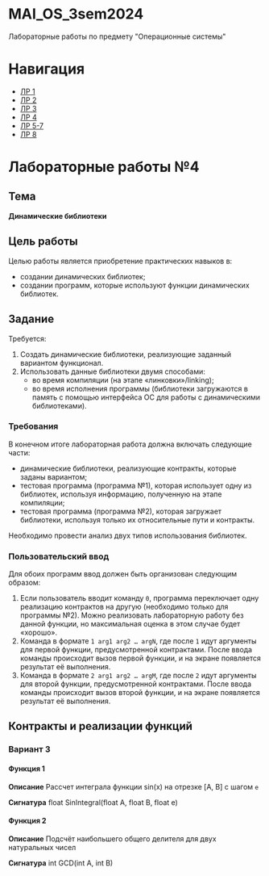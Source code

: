 # MAI_OS_3sem2024
Лабораторные работы по предмету "Операционные системы"

# Навигация
- [ЛР 1](https://github.com/Matvey26/MAI_OS_3sem2024/tree/lab1)
- [ЛР 2](https://github.com/Matvey26/MAI_OS_3sem2024/tree/lab2)
- [ЛР 3](https://github.com/Matvey26/MAI_OS_3sem2024/tree/lab3)
- [ЛР 4](https://github.com/Matvey26/MAI_OS_3sem2024/tree/lab4)
- [ЛР 5-7](https://github.com/Matvey26/MAI_OS_3sem2024/tree/lab5-7)
- [ЛР 8](https://github.com/Matvey26/MAI_OS_3sem2024/tree/lab8)

# Лабораторные работы №4

## Тема
**Динамические библиотеки**

## Цель работы
Целью работы является приобретение практических навыков в:
- создании динамических библиотек;
- создании программ, которые используют функции динамических библиотек.

## Задание
Требуется:
1. Создать динамические библиотеки, реализующие заданный вариантом функционал.
2. Использовать данные библиотеки двумя способами:
   - во время компиляции (на этапе «линковки»/linking);
   - во время исполнения программы (библиотеки загружаются в память с помощью интерфейса ОС для работы с динамическими библиотеками).

### Требования
В конечном итоге лабораторная работа должна включать следующие части:
- динамические библиотеки, реализующие контракты, которые заданы вариантом;
- тестовая программа (программа №1), которая использует одну из библиотек, используя информацию, полученную на этапе компиляции;
- тестовая программа (программа №2), которая загружает библиотеки, используя только их относительные пути и контракты.

Необходимо провести анализ двух типов использования библиотек.

### Пользовательский ввод
Для обоих программ ввод должен быть организован следующим образом:
1. Если пользователь вводит команду `0`, программа переключает одну реализацию контрактов на другую (необходимо только для программы №2). Можно реализовать лабораторную работу без данной функции, но максимальная оценка в этом случае будет «хорошо».
2. Команда в формате `1 arg1 arg2 … argN`, где после `1` идут аргументы для первой функции, предусмотренной контрактами. После ввода команды происходит вызов первой функции, и на экране появляется результат её выполнения.
3. Команда в формате `2 arg1 arg2 … argM`, где после `2` идут аргументы для второй функции, предусмотренной контрактами. После ввода команды происходит вызов второй функции, и на экране появляется результат её выполнения.


## Контракты и реализации функций
### Вариант 3
#### Функция 1
**Описание**
Рассчет интеграла функции sin(x) на отрезке [A, B] с шагом `e`

**Сигнатура**
float SinIntegral(float A, float B, float e)

#### Функция 2
**Описание**
Подсчёт наибольшего общего делителя для двух натуральных чисел

**Сигнатура**
int GCD(int A, int B)

